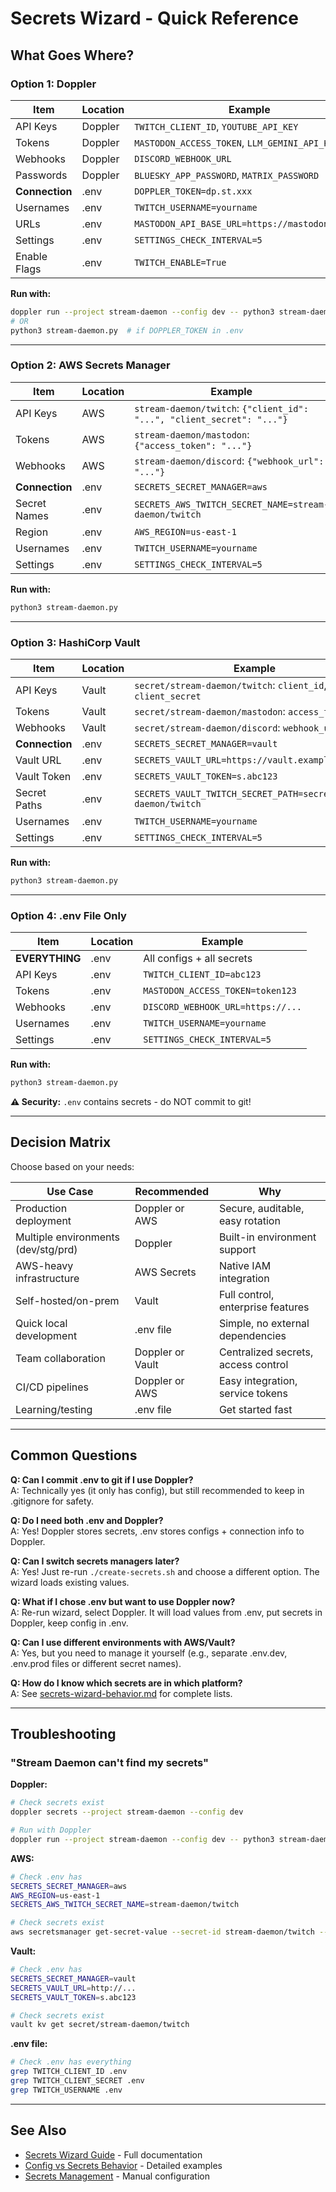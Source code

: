 # Secrets Wizard - Quick Reference

## What Goes Where?

### Option 1: Doppler

| Item | Location | Example |
|------|----------|---------|
| API Keys | Doppler | `TWITCH_CLIENT_ID`, `YOUTUBE_API_KEY` |
| Tokens | Doppler | `MASTODON_ACCESS_TOKEN`, `LLM_GEMINI_API_KEY` |
| Webhooks | Doppler | `DISCORD_WEBHOOK_URL` |
| Passwords | Doppler | `BLUESKY_APP_PASSWORD`, `MATRIX_PASSWORD` |
| **Connection** | .env | `DOPPLER_TOKEN=dp.st.xxx` |
| Usernames | .env | `TWITCH_USERNAME=yourname` |
| URLs | .env | `MASTODON_API_BASE_URL=https://mastodon.social` |
| Settings | .env | `SETTINGS_CHECK_INTERVAL=5` |
| Enable Flags | .env | `TWITCH_ENABLE=True` |

**Run with:**
```bash
doppler run --project stream-daemon --config dev -- python3 stream-daemon.py
# OR
python3 stream-daemon.py  # if DOPPLER_TOKEN in .env
```

---

### Option 2: AWS Secrets Manager

| Item | Location | Example |
|------|----------|---------|
| API Keys | AWS | `stream-daemon/twitch`: `{"client_id": "...", "client_secret": "..."}` |
| Tokens | AWS | `stream-daemon/mastodon`: `{"access_token": "..."}` |
| Webhooks | AWS | `stream-daemon/discord`: `{"webhook_url": "..."}` |
| **Connection** | .env | `SECRETS_SECRET_MANAGER=aws` |
| Secret Names | .env | `SECRETS_AWS_TWITCH_SECRET_NAME=stream-daemon/twitch` |
| Region | .env | `AWS_REGION=us-east-1` |
| Usernames | .env | `TWITCH_USERNAME=yourname` |
| Settings | .env | `SETTINGS_CHECK_INTERVAL=5` |

**Run with:**
```bash
python3 stream-daemon.py
```

---

### Option 3: HashiCorp Vault

| Item | Location | Example |
|------|----------|---------|
| API Keys | Vault | `secret/stream-daemon/twitch`: `client_id`, `client_secret` |
| Tokens | Vault | `secret/stream-daemon/mastodon`: `access_token` |
| Webhooks | Vault | `secret/stream-daemon/discord`: `webhook_url` |
| **Connection** | .env | `SECRETS_SECRET_MANAGER=vault` |
| Vault URL | .env | `SECRETS_VAULT_URL=https://vault.example.com` |
| Vault Token | .env | `SECRETS_VAULT_TOKEN=s.abc123` |
| Secret Paths | .env | `SECRETS_VAULT_TWITCH_SECRET_PATH=secret/stream-daemon/twitch` |
| Usernames | .env | `TWITCH_USERNAME=yourname` |
| Settings | .env | `SETTINGS_CHECK_INTERVAL=5` |

**Run with:**
```bash
python3 stream-daemon.py
```

---

### Option 4: .env File Only

| Item | Location | Example |
|------|----------|---------|
| **EVERYTHING** | .env | All configs + all secrets |
| API Keys | .env | `TWITCH_CLIENT_ID=abc123` |
| Tokens | .env | `MASTODON_ACCESS_TOKEN=token123` |
| Webhooks | .env | `DISCORD_WEBHOOK_URL=https://...` |
| Usernames | .env | `TWITCH_USERNAME=yourname` |
| Settings | .env | `SETTINGS_CHECK_INTERVAL=5` |

**Run with:**
```bash
python3 stream-daemon.py
```

**⚠️ Security:** `.env` contains secrets - do NOT commit to git!

---

## Decision Matrix

Choose based on your needs:

| Use Case | Recommended | Why |
|----------|-------------|-----|
| Production deployment | Doppler or AWS | Secure, auditable, easy rotation |
| Multiple environments (dev/stg/prd) | Doppler | Built-in environment support |
| AWS-heavy infrastructure | AWS Secrets | Native IAM integration |
| Self-hosted/on-prem | Vault | Full control, enterprise features |
| Quick local development | .env file | Simple, no external dependencies |
| Team collaboration | Doppler or Vault | Centralized secrets, access control |
| CI/CD pipelines | Doppler or AWS | Easy integration, service tokens |
| Learning/testing | .env file | Get started fast |

---

## Common Questions

**Q: Can I commit .env to git if I use Doppler?**  
A: Technically yes (it only has config), but still recommended to keep in .gitignore for safety.

**Q: Do I need both .env and Doppler?**  
A: Yes! Doppler stores secrets, .env stores configs + connection info to Doppler.

**Q: Can I switch secrets managers later?**  
A: Yes! Just re-run `./create-secrets.sh` and choose a different option. The wizard loads existing values.

**Q: What if I chose .env but want to use Doppler now?**  
A: Re-run wizard, select Doppler. It will load values from .env, put secrets in Doppler, keep config in .env.

**Q: Can I use different environments with AWS/Vault?**  
A: Yes, but you need to manage it yourself (e.g., separate .env.dev, .env.prod files or different secret names).

**Q: How do I know which secrets are in which platform?**  
A: See [secrets-wizard-behavior.md](secrets-wizard-behavior.md) for complete lists.

---

## Troubleshooting

### "Stream Daemon can't find my secrets"

**Doppler:**
```bash
# Check secrets exist
doppler secrets --project stream-daemon --config dev

# Run with Doppler
doppler run --project stream-daemon --config dev -- python3 stream-daemon.py
```

**AWS:**
```bash
# Check .env has
SECRETS_SECRET_MANAGER=aws
AWS_REGION=us-east-1
SECRETS_AWS_TWITCH_SECRET_NAME=stream-daemon/twitch

# Check secrets exist
aws secretsmanager get-secret-value --secret-id stream-daemon/twitch --region us-east-1
```

**Vault:**
```bash
# Check .env has
SECRETS_SECRET_MANAGER=vault
SECRETS_VAULT_URL=http://...
SECRETS_VAULT_TOKEN=s.abc123

# Check secrets exist
vault kv get secret/stream-daemon/twitch
```

**.env file:**
```bash
# Check .env has everything
grep TWITCH_CLIENT_ID .env
grep TWITCH_CLIENT_SECRET .env
grep TWITCH_USERNAME .env
```

---

## See Also

- [Secrets Wizard Guide](secrets-wizard.md) - Full documentation
- [Config vs Secrets Behavior](secrets-wizard-behavior.md) - Detailed examples
- [Secrets Management](secrets.md) - Manual configuration
